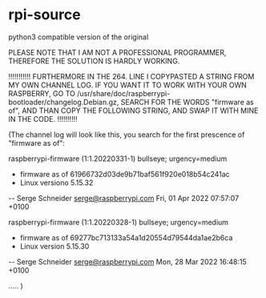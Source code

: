 # rpi-source
python3 compatible version of the original

PLEASE NOTE THAT I AM NOT A PROFESSIONAL PROGRAMMER, THEREFORE THE SOLUTION IS HARDLY WORKING.

!!!!!!!!!!!
FURTHERMORE IN THE 264. LINE I COPYPASTED A STRING FROM MY OWN CHANNEL LOG.
IF YOU WANT IT TO WORK WITH YOUR OWN RASPBERRY, GO TO /usr/share/doc/raspberrypi-bootloader/changelog.Debian.gz,
SEARCH FOR THE WORDS "firmware as of", AND THAN COPY THE FOLLOWING STRING, AND SWAP IT WITH MINE IN THE CODE. 
!!!!!!!!!!


(The channel log will look like this, you search for the first prescence of "firmware as of":


raspberrypi-firmware (1:1.20220331-1) bullseye; urgency=medium

  * firmware as of 61966732d03de9b71baf561f920e018b54c241ac
  * Linux versiono 5.15.32

 -- Serge Schneider <serge@raspberrypi.com>  Fri, 01 Apr 2022 07:57:07 +0100

raspberrypi-firmware (1:1.20220328-1) bullseye; urgency=medium

  * firmware as of 69277bc713133a54a1d20554d79544da1ae2b6ca
  * Linux version 5.15.30

 -- Serge Schneider <serge@raspberrypi.com>  Mon, 28 Mar 2022 16:48:15 +0100
 

.....
)
